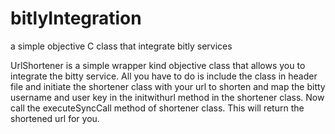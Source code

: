 bitlyIntegration
================

a simple objective C class that integrate bitly services

UrlShortener is a simple wrapper kind objective class that allows you to integrate the bitty service. All you have to do is include the class in header file and initiate the shortener class with your url to shorten and map the bitty username and user key in the initwithurl method in the shortener class.
Now call the executeSyncCall method of shortener class. This will return the shortened url for you.
